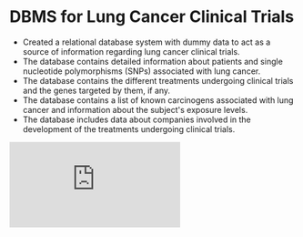 # DBMS for Lung Cancer Clinical Trials
- Created a relational database system with dummy data to act as a source of information regarding lung cancer clinical trials.  
- The database contains detailed information about patients and single nucleotide polymorphisms (SNPs) associated with lung cancer.
- The database contains the different treatments undergoing clinical trials and the genes targeted by them, if any.
- The database contains a list of known carcinogens associated with lung cancer and information about the subject's exposure levels.
- The database includes data about companies involved in the development of the treatments undergoing clinical trials.

![Imgur Image](https://github.com/salhasan/lung_cancer/blob/main/ER_Diagram.pdf)

